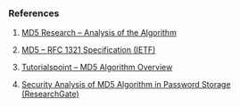 ### References  

1. [MD5 Research – Analysis of the Algorithm](https://ieeexplore.ieee.org/document/5474379)  
2. [MD5 – RFC 1321 Specification (IETF)](https://www.rfc-editor.org/rfc/rfc1321)  

3. [Tutorialspoint – MD5 Algorithm Overview](https://www.tutorialspoint.com/cryptography/md5_algorithm.htm)  
4. [Security Analysis of MD5 Algorithm in Password Storage (ResearchGate)](https://www.researchgate.net/publication/266650299_Security_Analysis_of_MD5_Algorithm_in_Password_Storage)  
